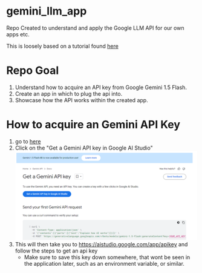 # gemini_llm_app
Repo Created to understand and apply the Google LLM API for our own apps etc.

This is loosely based on a tutorial found [here](https://www.youtube.com/watch?v=vXjOywyMBN8&t=245s)

# Repo Goal
1. Understand how to acquire an API key from Google Gemini 1.5 Flash.
2. Create an app in which to plug the api into.
3. Showcase how the API works within the created app.

# How to acquire an Gemini API Key
1. go to [here](https://ai.google.dev/gemini-api/docs)
2. Click on the "Get a Gemini API key in Google AI Studio" ![gemini_api_key_click](api_keyss.png)
3. This will then take you to https://aistudio.google.com/app/apikey and follow the steps to get an api key
    - Make sure to save this key down somewhere, that wont be seen in the application later, such as an environment variable, or similar.
